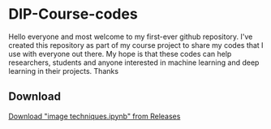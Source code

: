 # DIP-Course-codes
Hello everyone and most welcome to my first-ever github repository. I've created this repository as part of my course project to share my codes that I use with everyone out there. My hope is that these codes can help researchers, students and anyone interested in machine learning and deep learning in their projects. Thanks
## Download
[Download "image techniques.ipynb" from Releases](https://github.com/Tareq-Ahmad/DIP-Course-codes/releases/download/v1/image.techniques.ipynb)

